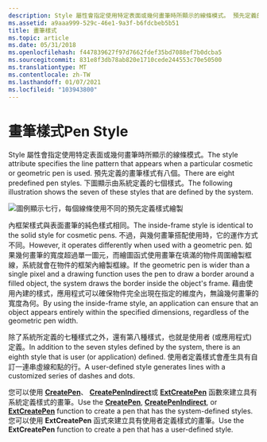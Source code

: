 ```yaml
---
description: Style 屬性會指定使用特定表面或幾何畫筆時所顯示的線條模式。 預先定義的畫筆樣式有八個。 下圖顯示由系統定義的七個樣式。
ms.assetid: a9aaa999-529c-46e1-9a3f-b6fdcbeb5b51
title: 畫筆樣式
ms.topic: article
ms.date: 05/31/2018
ms.openlocfilehash: f447839627f97d7662fdef35bd7088ef7b0dcba5
ms.sourcegitcommit: 831e8f3db78ab820e1710cede244553c70e50500
ms.translationtype: MT
ms.contentlocale: zh-TW
ms.lasthandoff: 01/07/2021
ms.locfileid: "103943800"
---
```

# <a name="pen-style"></a><span data-ttu-id="b21fd-105">畫筆樣式</span><span class="sxs-lookup"><span data-stu-id="b21fd-105">Pen Style</span></span>

<span data-ttu-id="b21fd-106">Style 屬性會指定使用特定表面或幾何畫筆時所顯示的線條模式。</span><span class="sxs-lookup"><span data-stu-id="b21fd-106">The style attribute specifies the line pattern that appears when a particular cosmetic or geometric pen is used.</span></span> <span data-ttu-id="b21fd-107">預先定義的畫筆樣式有八個。</span><span class="sxs-lookup"><span data-stu-id="b21fd-107">There are eight predefined pen styles.</span></span> <span data-ttu-id="b21fd-108">下圖顯示由系統定義的七個樣式。</span><span class="sxs-lookup"><span data-stu-id="b21fd-108">The following illustration shows the seven of these styles that are defined by the system.</span></span>

![圖例顯示七行，每個線條使用不同的預先定義樣式繪製](images/cspen-01.png)

<span data-ttu-id="b21fd-110">內框架樣式與表面畫筆的純色樣式相同。</span><span class="sxs-lookup"><span data-stu-id="b21fd-110">The inside-frame style is identical to the solid style for cosmetic pens.</span></span> <span data-ttu-id="b21fd-111">不過，與幾何畫筆搭配使用時，它的運作方式不同。</span><span class="sxs-lookup"><span data-stu-id="b21fd-111">However, it operates differently when used with a geometric pen.</span></span> <span data-ttu-id="b21fd-112">如果幾何畫筆的寬度超過單一圖元，而繪圖函式使用畫筆在填滿的物件周圍繪製框線，系統就會在物件的框架內繪製框線。</span><span class="sxs-lookup"><span data-stu-id="b21fd-112">If the geometric pen is wider than a single pixel and a drawing function uses the pen to draw a border around a filled object, the system draws the border inside the object's frame.</span></span> <span data-ttu-id="b21fd-113">藉由使用內建的樣式，應用程式可以確保物件完全出現在指定的維度內，無論幾何畫筆的寬度為何。</span><span class="sxs-lookup"><span data-stu-id="b21fd-113">By using the inside-frame style, an application can ensure that an object appears entirely within the specified dimensions, regardless of the geometric pen width.</span></span>

<span data-ttu-id="b21fd-114">除了系統所定義的七種樣式之外，還有第八種樣式，也就是使用者 (或應用程式) 定義。</span><span class="sxs-lookup"><span data-stu-id="b21fd-114">In addition to the seven styles defined by the system, there is an eighth style that is user (or application) defined.</span></span> <span data-ttu-id="b21fd-115">使用者定義樣式會產生具有自訂一連串虛線和點的行。</span><span class="sxs-lookup"><span data-stu-id="b21fd-115">A user-defined style generates lines with a customized series of dashes and dots.</span></span>

<span data-ttu-id="b21fd-116">您可以使用 [**CreatePen**](/windows/desktop/api/Wingdi/nf-wingdi-createpen)、 [**CreatePenIndirect**](/windows/desktop/api/Wingdi/nf-wingdi-createpenindirect)或 [**ExtCreatePen**](/windows/desktop/api/Wingdi/nf-wingdi-extcreatepen) 函數來建立具有系統定義樣式的畫筆。</span><span class="sxs-lookup"><span data-stu-id="b21fd-116">Use the [**CreatePen**](/windows/desktop/api/Wingdi/nf-wingdi-createpen), [**CreatePenIndirect**](/windows/desktop/api/Wingdi/nf-wingdi-createpenindirect), or [**ExtCreatePen**](/windows/desktop/api/Wingdi/nf-wingdi-extcreatepen) function to create a pen that has the system-defined styles.</span></span> <span data-ttu-id="b21fd-117">您可以使用 **ExtCreatePen** 函式來建立具有使用者定義樣式的畫筆。</span><span class="sxs-lookup"><span data-stu-id="b21fd-117">Use the **ExtCreatePen** function to create a pen that has a user-defined style.</span></span>

 

 



